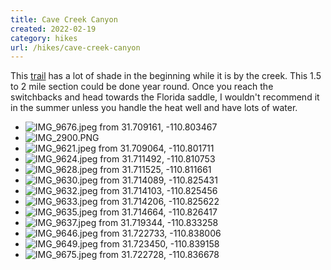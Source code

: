 ```yaml
---
title: Cave Creek Canyon
created: 2022-02-19
category: hikes
url: /hikes/cave-creek-canyon
---
```

This [trail](https://www.alltrails.com/trail/us/arizona/cave-creek-canyon-trail-149) has a lot of shade in the beginning while it is by the creek. This 1.5 to 2 mile section could be done year round. Once you reach the switchbacks and head towards the Florida saddle, I wouldn't recommend it in the summer unless you handle the heat well and have lots of water.

<wb-map></wb-map>

- ![IMG_9676.jpeg from 31.709161, -110.803467](https://imagedelivery.net/jUwSKjsiLWz8U8lfkVW6uQ/79132c99-bf5e-4815-d6ad-3925da664b00/330width)
- ![IMG_2900.PNG](https://imagedelivery.net/jUwSKjsiLWz8U8lfkVW6uQ/93643c6b-82dd-4f3a-4a93-95d3f9a9a700/330width)
- ![IMG_9621.jpeg from 31.709064, -110.801711](https://imagedelivery.net/jUwSKjsiLWz8U8lfkVW6uQ/04b3d96d-cb2d-4684-d2ee-b088305f1800/330width)
- ![IMG_9624.jpeg from 31.711492, -110.810753](https://imagedelivery.net/jUwSKjsiLWz8U8lfkVW6uQ/308c63fe-479f-4dc9-2b13-f2555700b400/330width)
- ![IMG_9628.jpeg from 31.711525, -110.811661](https://imagedelivery.net/jUwSKjsiLWz8U8lfkVW6uQ/0cfb3d73-e5be-4dca-75d7-c988513e1c00/330width)
- ![IMG_9630.jpeg from 31.714089, -110.825431](https://imagedelivery.net/jUwSKjsiLWz8U8lfkVW6uQ/3c44c6df-6a19-4924-560e-c9ad87a4b100/330width)
- ![IMG_9632.jpeg from 31.714103, -110.825456](https://imagedelivery.net/jUwSKjsiLWz8U8lfkVW6uQ/479b6e2f-e3ea-4c45-dc1f-5aa4f15ba400/330width)
- ![IMG_9633.jpeg from 31.714206, -110.825622](https://imagedelivery.net/jUwSKjsiLWz8U8lfkVW6uQ/72c3bcf2-7283-47fb-f9b0-7415a8bfca00/330width)
- ![IMG_9635.jpeg from 31.714664, -110.826417](https://imagedelivery.net/jUwSKjsiLWz8U8lfkVW6uQ/c58a7924-850c-4f7c-7206-1fdbec82b000/330width)
- ![IMG_9637.jpeg from 31.719344, -110.833258](https://imagedelivery.net/jUwSKjsiLWz8U8lfkVW6uQ/98c1e06f-ee8b-4922-c6d1-b07b3f6b5400/330width)
- ![IMG_9646.jpeg from 31.722733, -110.838006](https://imagedelivery.net/jUwSKjsiLWz8U8lfkVW6uQ/cd0a0cb1-2687-482b-5e52-717b20a68300/330width)
- ![IMG_9649.jpeg from 31.723450, -110.839158](https://imagedelivery.net/jUwSKjsiLWz8U8lfkVW6uQ/7d06a6e3-ef89-4b52-5d02-157e557d1e00/330width)
- ![IMG_9675.jpeg from 31.722728, -110.836678](https://imagedelivery.net/jUwSKjsiLWz8U8lfkVW6uQ/038187d8-983d-414d-5c8b-db80a6510e00/330width)
